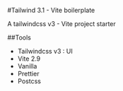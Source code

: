#Tailwind 3.1 - Vite boilerplate

A tailwindcss v3 - Vite project starter

##Tools 

- Tailwindcss v3 : UI
- Vite 2.9
- Vanilla
- Prettier
- Postcss 